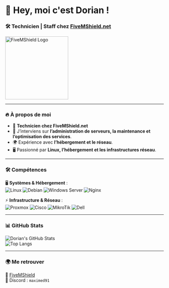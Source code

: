 # 👋 Hey, moi c'est Dorian !

### 🛠️ Technicien | Staff chez [FiveMShield.net](https://fivemshield.net)

<img src="https://i.ibb.co/4cmS749/fivemshield-logo.png" width="200px" alt="FiveMShield Logo" />

---

### 🔥 À propos de moi  
- 🚀 **Technicien chez FiveMShield.net**  
- 🔧 J’interviens sur **l’administration de serveurs, la maintenance et l’optimisation des services**.  
- 🌍 Expérience avec **l’hébergement et le réseau**.  
- 🖥️ Passionné par **Linux, l’hébergement et les infrastructures réseau**.  

---

### 🛠️ Compétences  

🖥️ **Systèmes & Hébergement** :  
![Linux](https://img.shields.io/badge/-Linux-FCC624?logo=linux&logoColor=black&style=for-the-badge)
![Debian](https://img.shields.io/badge/-Debian-A81D33?logo=debian&logoColor=white&style=for-the-badge)
![Windows Server](https://img.shields.io/badge/-Windows_Server-0078D7?logo=windows&logoColor=white&style=for-the-badge)
![Nginx](https://img.shields.io/badge/-Nginx-009639?logo=nginx&logoColor=white&style=for-the-badge)

⚡ **Infrastructure & Réseau** :  
![Proxmox](https://img.shields.io/badge/-Proxmox-E57000?logo=proxmox&logoColor=white&style=for-the-badge)
![Cisco](https://img.shields.io/badge/-Cisco-1BA0D7?logo=cisco&logoColor=white&style=for-the-badge)
![MikroTik](https://img.shields.io/badge/-MikroTik-FF6600?logo=mikrotik&logoColor=white&style=for-the-badge)
![Dell](https://img.shields.io/badge/-Dell-007DB8?logo=dell&logoColor=white&style=for-the-badge)

---

### 📊 GitHub Stats  
![Dorian's GitHub Stats](https://github-readme-stats.vercel.app/api?username=DorianDev&show_icons=true&theme=tokyonight)  
![Top Langs](https://github-readme-stats.vercel.app/api/top-langs/?username=DorianDev&layout=compact&theme=tokyonight)

---

### 🌍 Me retrouver  
📌 [FiveMShield](https://fivemshield.net)  
💬 Discord : `maximed91`
